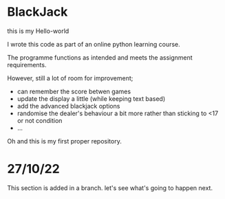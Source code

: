 # BlackJack



this is my Hello-world

I wrote this code as part of an online python learning course.

The programme functions as intended and meets the assignment requirements. 

However, still a lot of room for improvement;
- can remember the score betwen games
- update the display a little (while keeping text based)
- add the advanced blackjack options
- randomise the dealer's behaviour a bit more rather than sticking to <17 or not condition
- ...


Oh and this is my first proper repository. 


# 27/10/22

This section is added in a branch. let's see what's going to happen next.
